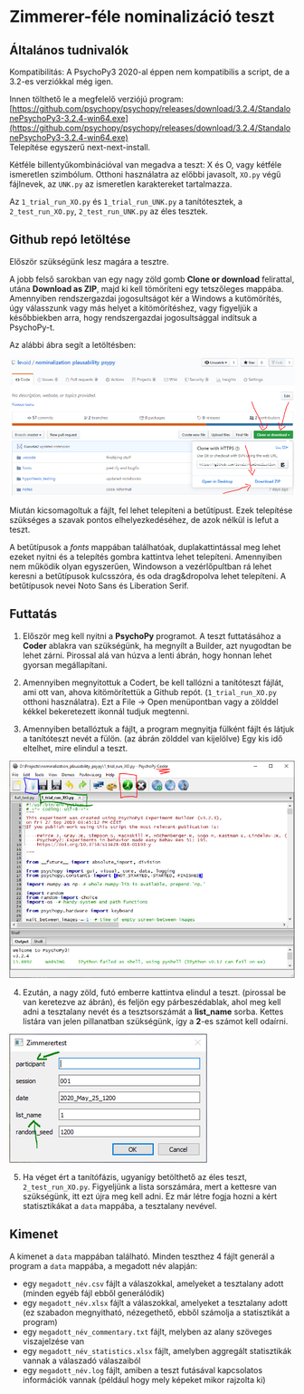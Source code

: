 # Zimmerer-féle nominalizáció teszt

## Általános tudnivalók

Kompatibilitás: A PsychoPy3 2020-al éppen nem kompatibilis a script, de a 3.2-es verziókkal még igen.

Innen tölthető le a megfelelő verziójú program: [https://github.com/psychopy/psychopy/releases/download/3.2.4/StandalonePsychoPy3-3.2.4-win64.exe](https://github.com/psychopy/psychopy/releases/download/3.2.4/StandalonePsychoPy3-3.2.4-win64.exe)  
Telepítése egyszerű next-next-install.


Kétféle billentyűkombinációval van megadva a teszt: X és O, vagy kétféle ismeretlen szimbólum. Otthoni használatra az előbbi javasolt, `XO.py` végű fájlnevek, az `UNK.py` az ismeretlen karaktereket tartalmazza.

Az `1_trial_run_XO.py` és `1_trial_run_UNK.py` a tanítótesztek, a `2_test_run_XO.py`, `2_test_run_UNK.py` az éles tesztek.

## Github repó letöltése

Először szükségünk lesz magára a tesztre. 

A jobb felső sarokban van egy nagy zöld gomb **Clone or download** felirattal, utána **Download as ZIP**, majd ki kell tömöríteni egy tetszőleges mappába. Amennyiben rendszergazdai jogosultságot kér a Windows a kutömörítés, úgy válasszunk vagy más helyet a kitömörítéshez, vagy figyeljük a későbbiekben arra, hogy rendszergazdai jogosultsággal indítsuk a PsychoPy-t.

Az alábbi ábra segít a letöltésben:

![a Github oldala](https://github.com/levaid/nominalization_plausability_psypy/raw/master/readme/github_site.PNG)

Miután kicsomagoltuk a fájlt, fel lehet telepíteni a betűtípust. Ezek telepítése szükséges a szavak pontos elhelyezkedéséhez, de azok nélkül is lefut a teszt.

A betűtípusok a _fonts_ mappában találhatóak, duplakattintással meg lehet ezeket nyitni és a telepítés gombra kattintva lehet telepíteni. Amennyiben nem működik olyan egyszerűen, Windowson a vezérlőpultban rá lehet keresni a betűtípusok kulcsszóra, és oda drag&dropolva lehet telepíteni. A betűtípusok nevei Noto Sans és Liberation Serif.

## Futtatás

1. Először meg kell nyitni a **PsychoPy** programot. A teszt futtatásához a **Coder** ablakra van szükségünk, ha megnyílt a Builder, azt nyugodtan be lehet zárni. Pirossal alá van húzva a lenti ábrán, hogy honnan lehet gyorsan megállapítani.

2. Amennyiben megnyitottuk a Codert, be kell tallózni a tanítóteszt fájlát, ami ott van, ahova kitömörítettük a Github repót. (`1_trial_run_XO.py` otthoni használatra). 
Ezt a File -> Open menüpontban vagy a zölddel kékkel bekeretezett ikonnál tudjuk megtenni.
3. Amennyiben betallóztuk a fájlt, a program megnyitja fülként fájlt és látjuk a tanítóteszt nevét a fülön. (az ábrán zölddel van kijelölve) Egy kis idő eltelhet, mire elindul a teszt.

![PsychoPy coder](https://github.com/levaid/nominalization_plausability_psypy/raw/master/readme/coder.PNG)


4. Ezután, a nagy zöld, futó emberre kattintva elindul a teszt. (pirossal be van keretezve az ábrán), és feljön egy párbeszédablak, ahol meg kell adni a tesztalany nevét és a tesztsorszámát a **list_name** sorba. Kettes listára van jelen pillanatban szükségünk, így a **2**-es számot kell odaírni.


![Párbeszédablak](https://github.com/levaid/nominalization_plausability_psypy/raw/master/readme/dialog_box.PNG)

5. Ha véget ért a tanítófázis, ugyanígy betölthető az éles teszt, `2_test_run_XO.py`. Figyeljünk a lista sorszámára, mert a kettesre van szükségünk, itt ezt újra meg kell adni. Ez már létre fogja hozni a kért statisztikákat a `data` mappába, a tesztalany nevével. 

## Kimenet

A kimenet a `data` mappában található. Minden teszthez 4 fájlt generál a program a `data` mappába, a megadott név alapján: 

- egy `megadott_név.csv` fájlt a válaszokkal, amelyeket a tesztalany adott (minden egyéb fájl ebből generálódik)
- egy `megadott_név.xlsx` fájlt a válaszokkal, amelyeket a tesztalany adott (ez szabadon megnyitható, nézegethető, ebből számolja a statisztikát a program)
- egy `megadott_név_commentary.txt` fájlt, melyben az alany szöveges viszajelzése van
- egy `megadott_név_statistics.xlsx` fájlt, amelyben aggregált statisztikák vannak a válaszadó válaszaiból
- egy `megadott_név.log` fájlt, amiben a teszt futásával kapcsolatos információk vannak (például hogy mely képeket mikor rajzolta ki)


